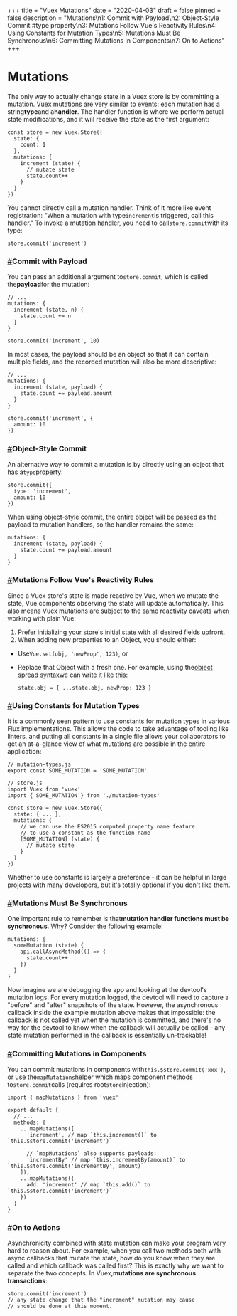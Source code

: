+++
title = "Vuex Mutations"
date = "2020-04-03"
draft = false
pinned = false
description = "Mutations\n1:  Commit with Payload\n2:  Object-Style Commit  #type property\n3:  Mutations Follow Vue's Reactivity Rules\n4:  Using Constants for Mutation Types\n5:  Mutations Must Be Synchronous\n6:  Committing Mutations in Components\n7:  On to Actions"
+++
<!--StartFragment-->

# Mutations

<!--EndFragment-->

<!--StartFragment-->

The only way to actually change state in a Vuex store is by committing a mutation. Vuex mutations are very similar to events: each mutation has a string**type**and a**handler**. The handler function is where we perform actual state modifications, and it will receive the state as the first argument:

```
const store = new Vuex.Store({
  state: {
    count: 1
  },
  mutations: {
    increment (state) {
      // mutate state
      state.count++
    }
  }
})
```

You cannot directly call a mutation handler. Think of it more like event registration: "When a mutation with type`increment`is triggered, call this handler." To invoke a mutation handler, you need to call`store.commit`with its type:

```
store.commit('increment')
```

### [\#](https://vuex.vuejs.org/guide/mutations.html#commit-with-payload)Commit with Payload

You can pass an additional argument to`store.commit`, which is called the**payload**for the mutation:

```
// ...
mutations: {
  increment (state, n) {
    state.count += n
  }
}
```

```
store.commit('increment', 10)
```

In most cases, the payload should be an object so that it can contain multiple fields, and the recorded mutation will also be more descriptive:

```
// ...
mutations: {
  increment (state, payload) {
    state.count += payload.amount
  }
}
```

```
store.commit('increment', {
  amount: 10
})
```

### [\#](https://vuex.vuejs.org/guide/mutations.html#object-style-commit)Object-Style Commit

An alternative way to commit a mutation is by directly using an object that has a`type`property:

```
store.commit({
  type: 'increment',
  amount: 10
})
```

When using object-style commit, the entire object will be passed as the payload to mutation handlers, so the handler remains the same:

```
mutations: {
  increment (state, payload) {
    state.count += payload.amount
  }
}
```

### [\#](https://vuex.vuejs.org/guide/mutations.html#mutations-follow-vue-s-reactivity-rules)Mutations Follow Vue's Reactivity Rules

Since a Vuex store's state is made reactive by Vue, when we mutate the state, Vue components observing the state will update automatically. This also means Vuex mutations are subject to the same reactivity caveats when working with plain Vue:

1. Prefer initializing your store's initial state with all desired fields upfront.
2. When adding new properties to an Object, you should either:

* Use`Vue.set(obj, 'newProp', 123)`, or
* Replace that Object with a fresh one. For example, using the[object spread syntax](https://github.com/tc39/proposal-object-rest-spread)we can write it like this:

  ```
  state.obj = { ...state.obj, newProp: 123 }
  ```

### [\#](https://vuex.vuejs.org/guide/mutations.html#using-constants-for-mutation-types)Using Constants for Mutation Types

It is a commonly seen pattern to use constants for mutation types in various Flux implementations. This allows the code to take advantage of tooling like linters, and putting all constants in a single file allows your collaborators to get an at-a-glance view of what mutations are possible in the entire application:

```
// mutation-types.js
export const SOME_MUTATION = 'SOME_MUTATION'
```

```
// store.js
import Vuex from 'vuex'
import { SOME_MUTATION } from './mutation-types'

const store = new Vuex.Store({
  state: { ... },
  mutations: {
    // we can use the ES2015 computed property name feature
    // to use a constant as the function name
    [SOME_MUTATION] (state) {
      // mutate state
    }
  }
})
```

Whether to use constants is largely a preference - it can be helpful in large projects with many developers, but it's totally optional if you don't like them.

### [\#](https://vuex.vuejs.org/guide/mutations.html#mutations-must-be-synchronous)Mutations Must Be Synchronous

One important rule to remember is that**mutation handler functions must be synchronous**. Why? Consider the following example:

```
mutations: {
  someMutation (state) {
    api.callAsyncMethod(() => {
      state.count++
    })
  }
}
```

Now imagine we are debugging the app and looking at the devtool's mutation logs. For every mutation logged, the devtool will need to capture a "before" and "after" snapshots of the state. However, the asynchronous callback inside the example mutation above makes that impossible: the callback is not called yet when the mutation is committed, and there's no way for the devtool to know when the callback will actually be called - any state mutation performed in the callback is essentially un-trackable!

### [\#](https://vuex.vuejs.org/guide/mutations.html#committing-mutations-in-components)Committing Mutations in Components

You can commit mutations in components with`this.$store.commit('xxx')`, or use the`mapMutations`helper which maps component methods to`store.commit`calls (requires root`store`injection):

```
import { mapMutations } from 'vuex'

export default {
  // ...
  methods: {
    ...mapMutations([
      'increment', // map `this.increment()` to `this.$store.commit('increment')`

      // `mapMutations` also supports payloads:
      'incrementBy' // map `this.incrementBy(amount)` to `this.$store.commit('incrementBy', amount)`
    ]),
    ...mapMutations({
      add: 'increment' // map `this.add()` to `this.$store.commit('increment')`
    })
  }
}
```

### [\#](https://vuex.vuejs.org/guide/mutations.html#on-to-actions)On to Actions

Asynchronicity combined with state mutation can make your program very hard to reason about. For example, when you call two methods both with async callbacks that mutate the state, how do you know when they are called and which callback was called first? This is exactly why we want to separate the two concepts. In Vuex,**mutations are synchronous transactions**:

```
store.commit('increment')
// any state change that the "increment" mutation may cause
// should be done at this moment.
```

<!--EndFragment-->